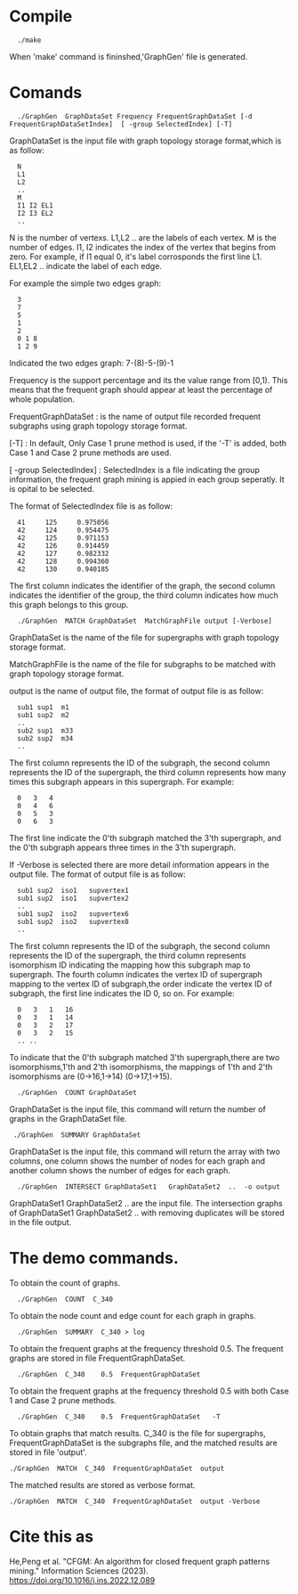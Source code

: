 # Compile

      ./make

When 'make' command is fininshed,'GraphGen' file is generated.

# Comands

      ./GraphGen  GraphDataSet Frequency FrequentGraphDataSet [-d  FrequentGraphDataSetIndex]  [ -group SelectedIndex] [-T]

GraphDataSet is the input file with graph topology storage format,which is as follow:

      N  
      L1 
      L2
      ..
      M  
      I1 I2 EL1
      I2 I3 EL2
      ..
N is the number of vertexs. 
L1,L2 .. are the labels of each vertex. 
M is the number of edges.
I1, I2 indicates the index of the vertex that begins from zero. 
For example, if I1 equal 0, it's label corrosponds the first line L1. 
EL1,EL2 .. indicate the label of each edge. 

For example the simple two edges graph:

      3
      7
      5
      1
      2
      0 1 8
      1 2 9 
      
Indicated the two edges graph: 7-(8)-5-(9)-1
      

Frequency is the support percentage and its the value range from [0,1). This means that the frequent graph should appear at least the percentage of whole population. 

FrequentGraphDataSet : is the name of output file recorded frequent subgraphs using graph topology storage format. 

[-T] : In default, Only Case 1 prune method is used, if the '-T' is added, both Case 1 and Case 2 prune methods are used. 

[ -group SelectedIndex] : SelectedIndex is a file indicating the group information, the frequent graph mining is appied in each group seperatly. It is opital to be selected. 

The format of SelectedIndex file is as follow:

      41     125     0.975056
      42     124     0.954475
      42     125     0.971153
      42     126     0.914459
      42     127     0.982332
      42     128     0.994360
      42     130     0.940185

The first column indicates the identifier of the graph, the second column indicates the identifier of the group, the third column indicates how much this graph belongs to this group.


      ./GraphGen  MATCH GraphDataSet  MatchGraphFile output [-Verbose]
      

GraphDataSet is the name of the file for supergraphs with graph topology storage format.

MatchGraphFile is the name of the file for subgraphs to be matched with graph topology storage format.

output is the name of output file, the format of output file is as follow: 
     
      sub1 sup1  m1
      sub1 sup2  m2
      ..
      sub2 sup1  m33
      sub2 sup2  m34
      ..


The first column represents the ID of the subgraph, the second column represents the ID of the supergraph, the third column represents how many times this subgraph appears in this supergraph.
For example: 

      0   3   4
      0   4   6
      0   5   3
      0   6   3
     
The first line indicate the 0'th subgraph matched the 3'th supergraph, and the 0'th subgraph appears three times in the 3'th supergraph. 

If -Verbose is selected there are more detail information appears in the output file. The format of output file is as follow: 


      sub1 sup2  iso1   supvertex1 
      sub1 sup2  iso1   supvertex2 
      ..
      sub1 sup2  iso2   supvertex6
      sub1 sup2  iso2   supvertex8
      ..
      
The first column represents the ID of the subgraph, the second column represents the ID of the supergraph, the third column represents isomorphism ID indicating the mapping how this subgraph map to supergraph. The fourth column indicates the vertex ID of supergraph mapping to the vertex ID of subgraph,the order indicate the vertex ID of subgraph, the first line indicates the ID 0, so on. 
 For example: 
 
   
      0   3   1   16
      0   3   1   14
      0   3   2   17
      0   3   2   15
      .. .. 
      
To indicate that the 0'th subgraph matched 3'th supergraph,there are two isomorphisms,1'th and 2'th isomorphisms, the mappings of 1'th and 2'th isomorphisms are (0->16,1->14) (0->17,1->15).


      ./GraphGen  COUNT GraphDataSet
      
GraphDataSet is the input file, this command will return the number of graphs in the GraphDataSet file.  

      
     ./GraphGen  SUMMARY GraphDataSet
      

GraphDataSet is the input file, this command will return the array with two columns, one column shows the number of nodes for each graph and another column shows the number of edges for each graph.

      ./GraphGen  INTERSECT GraphDataSet1   GraphDataSet2  ..  -o output 
      
GraphDataSet1 GraphDataSet2 .. are the input file. The intersection graphs of GraphDataSet1   GraphDataSet2  .. with removing duplicates will be stored in the file output.  
 
# The demo commands. 
To obtain the count of graphs. 
     
      ./GraphGen  COUNT  C_340 
    
To obtain the node count and edge count for each graph in graphs.
     
      ./GraphGen  SUMMARY  C_340 > log 
     
     
To obtain the frequent graphs at the frequency threshold 0.5. The frequent graphs are stored in file FrequentGraphDataSet.
     
      ./GraphGen  C_340    0.5  FrequentGraphDataSet
     
To obtain the frequent graphs at the frequency threshold 0.5 with both Case 1 and Case 2 prune methods.  
 
      ./GraphGen  C_340    0.5  FrequentGraphDataSet   -T

To obtain graphs that match results. C_340 is the file for supergraphs, FrequentGraphDataSet is the subgraphs file, and the matched results are stored in file 'output'. 

    ./GraphGen  MATCH  C_340  FrequentGraphDataSet  output 
    
The matched results are stored as verbose format. 

    ./GraphGen  MATCH  C_340  FrequentGraphDataSet  output -Verbose

# Cite this as
   He,Peng et al. "CFGM: An algorithm for closed frequent graph patterns mining." Information Sciences (2023). https://doi.org/10.1016/j.ins.2022.12.089


